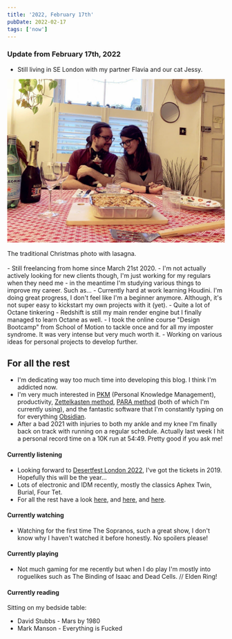 ```yaml
---
title: '2022, February 17th'
pubDate: 2022-02-17
tags: ['now']
---
```


### Update from February 17th, 2022

- Still living in SE London with my partner Flavia and our cat Jessy.

![a photo of me and Flavia, I hold Jessy, a tuxedo cat in my arms. On the table there's a bottle of prosecco, glasses and a hole pan of lasagna](../../assets/images/now/2022-02-17-now/christmas_pic.jpg)

<figcaption>The traditional Christmas photo with lasagna.</figcaption>
<br>
- Still freelancing from home since March 21st 2020.
- I'm not actually actively looking for new clients though, I'm just working for my regulars when they need me - in the meantime I'm studying various things to improve my career. Such as...
- Currently hard at work learning Houdini. I'm doing great progress, I don't feel like I'm a beginner anymore. Although, it's not super easy to kickstart my own projects with it (yet).
- Quite a lot of Octane tinkering - Redshift is still my main render engine but I finally managed to learn Octane as well.
- I took the online course "Design Bootcamp" from School of Motion to tackle once and for all my imposter syndrome. It was very intense but very much worth it.
- Working on various ideas for personal projects to develop further.

## For all the rest

- I'm dedicating way too much time into developing this blog. I think I'm addicted now.
- I'm very much interested in [PKM](https://en.wikipedia.org/wiki/Personal_knowledge_management) (Personal Knowledge Management), productivity, [Zettelkasten method](https://en.wikipedia.org/wiki/Zettelkasten), [PARA method](https://fortelabs.co/blog/para/) (both of which I'm currently using), and the fantastic software that I'm constantly typing on for everything [Obsidian](https://obsidian.md/).
- After a bad 2021 with injuries to both my ankle and my knee I'm finally back on track with running on a regular schedule. Actually last week I hit a personal record time on a 10K run at 54:49. Pretty good if you ask me!

#### Currently listening

- Looking forward to [Desertfest London 2022](https://www.desertfest.co.uk/), I've got the tickets in 2019. Hopefully this will be the year...
- Lots of electronic and IDM recently, mostly the classics Aphex Twin, Burial, Four Tet.
- For all the rest have a look [here](https://www.last.fm/user/madmonk80), and [here](https://bandcamp.com/mauromotion), and [here](https://blog.mauromotion.com/categories/#music).

#### Currently watching

- Watching for the first time The Sopranos, such a great show, I don't know why I haven't watched it before honestly. No spoilers please!

#### Currently playing

- Not much gaming for me recently but when I do play I'm mostly into roguelikes such as The Binding of Isaac and Dead Cells. // Elden Ring!

#### Currently reading

Sitting on my bedside table:

- David Stubbs - Mars by 1980
- Mark Manson - Everything is Fucked
